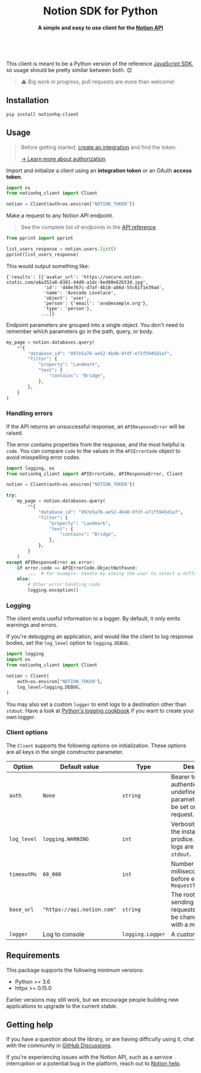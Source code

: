 <div align="center">
	<h1>Notion SDK for Python</h1>
	<p>
		<b>A simple and easy to use client for the <a href="https://developers.notion.com">Notion API</a></b>
	</p>
	<br>
	<br>
	<br>
</div>

This client is meant to be a Python version of the reference [JavaScript SDK](https://github.com/makenotion/notion-sdk-js), so usage should be pretty similar between both. :blush:

> :warning: Big work in progress, pull requests are more than welcome!

## Installation

```
pip install notionhq-client
```

## Usage

> Before getting started, [create an integration](https://www.notion.com/my-integrations) and find the token.
>
> [→ Learn more about authorization](https://developers.notion.com/docs/authorization).

Import and initialize a client using an **integration token** or an OAuth **access token**.

```python
import os
from notionhq_client import Client

notion = Client(auth=os.environ["NOTION_TOKEN"])
```

Make a request to any Notion API endpoint.

> See the complete list of endpoints in the [API reference](https://developers.notion.com/reference).

```python
from pprint import pprint

list_users_response = notion.users.list()
pprint(list_users_response)
```

This would output something like:

```
{'results': [{'avatar_url': 'https://secure.notion-static.com/e6a352a8-8381-44d0-a1dc-9ed80e62b53d.jpg',
              'id': 'd40e767c-d7af-4b18-a86d-55c61f1e39a4',
              'name': 'Avocado Lovelace',
              'object': 'user',
              'person': {'email': 'avo@example.org'},
              'type': 'person'},
             ...]}
```

Endpoint parameters are grouped into a single object. You don't need to remember which parameters go in the path, query, or body.

```python
my_page = notion.databases.query(
    **{
        "database_id": "897e5a76-ae52-4b48-9fdf-e71f5945d1af",
        "filter": {
            "property": "Landmark",
            "text": {
                "contains": "Bridge",
            },
        },
    }
)
```

### Handling errors

If the API returns an unsuccessful response, an `APIResponseError` will be raised.

The error contains properties from the response, and the most helpful is `code`. You can compare `code` to the values in the `APIErrorCode` object to avoid misspelling error codes.

```python
import logging, os
from notionhq_client import APIErrorCode, APIResponseError, Client

notion = Client(auth=os.environ["NOTION_TOKEN"])

try:
    my_page = notion.databases.query(
        **{
            "database_id": "897e5a76-ae52-4b48-9fdf-e71f5945d1af",
            "filter": {
                "property": "Landmark",
                "text": {
                    "contains": "Bridge",
                },
            },
        }
    )
except APIResponseError as error:
    if error.code == APIErrorCode.ObjectNotFound:
        ...  # For example: handle by asking the user to select a different database
    else:
        # Other error handling code
        logging.exception()
```

### Logging

The client emits useful information to a logger. By default, it only emits warnings and errors.

If you're debugging an application, and would like the client to log response bodies, set the `log_level` option to `logging.DEBUG`.

```python
import logging
import os
from notionhq_client import Client

notion = Client(
    auth=os.environ["NOTION_TOKEN"],
    log_level=logging.DEBUG,
)
```

You may also set a custom `logger` to emit logs to a destination other than `stdout`. Have a look at [Python's logging cookbook](https://docs.python.org/3/howto/logging-cookbook.html) if you want to create your own logger.

### Client options

The `Client` supports the following options on initialization. These options are all keys in the single constructor parameter.

| Option | Default value | Type | Description |
|--------|---------------|---------|-------------|
| `auth` | `None` | `string` | Bearer token for authentication. If left undefined, the `auth` parameter should be set on each request. |
| `log_level` | `logging.WARNING` | `int` | Verbosity of logs the instance will prodice. By default, logs are written to `stdout`.
| `timeoutMs` | `60_000` | `int` | Number of milliseconds to wait before emitting a `RequestTimeoutError` |
| `base_url` | `"https://api.notion.com"` | `string` | The root URL for sending API requests. This can be changed to test with a mock server. |
| `logger` | Log to console | `logging.Logger` | A custom logger. |

## Requirements

This package supports the following minimum versions:
* Python >= 3.6
* httpx >= 0.15.0

Earlier versions may still work, but we encourage people building new applications to upgrade to the current stable.

## Getting help

If you have a question about the library, or are having difficulty using it, chat with the community in [GitHub Discussions](https://github.com/ramnes/notion-sdk-py/discussions).

If you're experiencing issues with the Notion API, such as a service interruption or a potential bug in the platform, reach out to [Notion help](https://www.notion.so/Help-Support-e040febf70a94950b8620e6f00005004?target=intercom).
